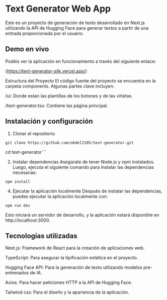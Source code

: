 # Text Generator Web App
Este es un proyecto de generación de texto desarrollado en Next.js utilizando la API de Hugging Face para generar textos a partir de una entrada proporcionada por el usuario.

## Demo en vivo
Podéis ver la aplicación en funcionamiento a través del siguiente enlace:

{https://text-generator-silk.vercel.app/)

Estructura del Proyecto
El código fuente del proyecto se encuentra en la carpeta components. Algunas partes clave incluyen:

/ui: Donde estan las plantillas de los botones y de las viñetas.

/text-generator.tsx: Contiene las página principal.

## Instalación y configuración
1. Clonar el repositorio

 ```git clone https://github.com/abdel2105/text-generator.git```
 
 cd text-generator```

2. Instalar dependencias
  Asegúrate de tener Node.js y npm instalados. Luego, ejecuta el siguiente comando para instalar las dependencias necesarias:

  ```npm install```

4. Ejecutar la aplicación localmente
  Después de instalar las dependencias, puedes ejecutar la aplicación localmente con:
  
  ```npm run dev```
  
  Esto iniciará un servidor de desarrollo, y la aplicación estará disponible en http://localhost:3000.

## Tecnologías utilizadas
Next.js: Framework de React para la creación de aplicaciones web.

TypeScript: Para asegurar la tipificación estática en el proyecto.

Hugging Face API: Para la generación de texto utilizando modelos pre-entrenados de IA.

Axios: Para hacer peticiones HTTP a la API de Hugging Face.

Tailwind css: Para el diseño y la apariencia de la aplicación.
